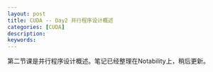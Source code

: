 ```yaml
---
layout: post
title: CUDA -- Day2 并行程序设计概述
categories: [CUDA]
description: 
keywords: 
---
```


第二节课是并行程序设计概述。笔记已经整理在Notability上，稍后更新。

